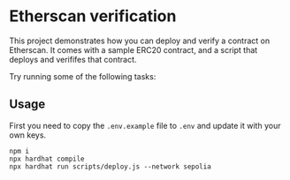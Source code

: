 # Etherscan verification

This project demonstrates how you can deploy and verify a contract on Etherscan. It comes with a sample ERC20 contract, and a script that deploys and verififes that contract.

Try running some of the following tasks:

## Usage

First you need to copy the `.env.example` file to `.env` and update it with your own keys.

```shell
npm i
npx hardhat compile
npx hardhat run scripts/deploy.js --network sepolia
```
